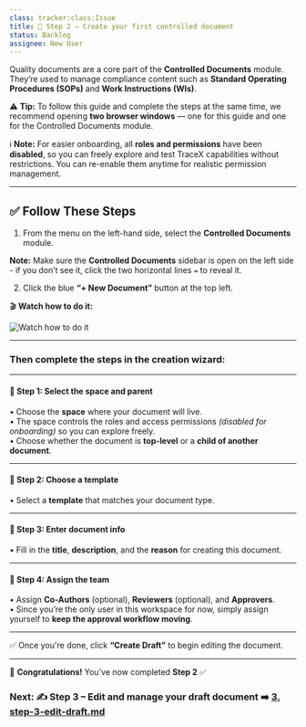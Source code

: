 ```yaml
---
class: tracker:class:Issue
title: 📄 Step 2 – Create your first controlled document
status: Backlog
assignee: New User
---
```

Quality documents are a core part of the **Controlled Documents** module. They’re used to manage compliance content such as **Standard Operating Procedures (SOPs)** and **Work Instructions (WIs)**.

⚠️ **Tip:** To follow this guide and complete the steps at the same time, we recommend opening **two browser windows** — one for this guide and one for the Controlled Documents module.

ℹ️ **Note:** For easier onboarding, all **roles and permissions** have been **disabled**, so you can freely explore and test TraceX capabilities without restrictions. You can re-enable them anytime for realistic permission management.

---

## ✅ Follow These Steps

1. From the menu on the left-hand side, select the **Controlled Documents** module.

**Note:** Make sure the **Controlled Documents** sidebar is open on the left side - if you don’t see it, click the two horizontal lines  `=` to reveal it.

2. Click the blue **“+ New Document”** button at the top left.

🎬 **Watch how to do it:**

![Watch how to do it](https://raw.githubusercontent.com/charles-rollet/controlled-docs-test/main/assets/images/tracex-create-controlled-doc-_3_.gif)

---

### Then complete the steps in the creation wizard:

---

#### 🧭 Step 1: Select the space and parent

• Choose the **space** where your document will live.  
• The space controls the roles and access permissions *(disabled for onboarding)* so you can explore freely.  
• Choose whether the document is **top-level** or a **child of another document**.

---

#### 🧩 Step 2: Choose a template

• Select a **template** that matches your document type.

---

#### 📝 Step 3: Enter document info

• Fill in the **title**, **description**, and the **reason** for creating this document.

---

#### 👥 Step 4: Assign the team

• Assign **Co-Authors** (optional), **Reviewers** (optional), and **Approvers**.  
• Since you’re the only user in this workspace for now, simply assign yourself to **keep the approval workflow moving**.

---

✅ Once you're done, click **“Create Draft”** to begin editing the document.

---

🎉 **Congratulations!** You’ve now completed **Step 2** ✅

### Next: ✍️ Step 3 – Edit and manage your draft document ➡️ [3. step-3-edit-draft.md](./3.%20step-3-edit-draft.md)
